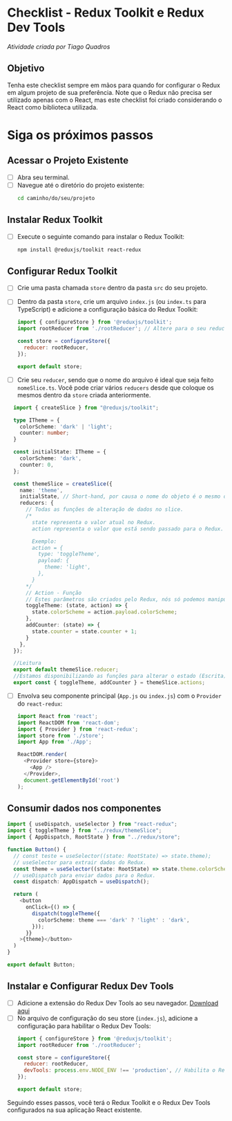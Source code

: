 # Checklist - Redux Toolkit e Redux Dev Tools
*Atividade criada por Tiago Quadros*

## Objetivo
Tenha este checklist sempre em mãos para quando for configurar o Redux em algum projeto de sua preferência.
Note que o Redux não precisa ser utilizado apenas com o React, mas este checklist foi criado considerando o React como biblioteca utilizada.

# Siga os próximos passos

## Acessar o Projeto Existente
- [ ] Abra seu terminal.
- [ ] Navegue até o diretório do projeto existente:
  ```sh
  cd caminho/do/seu/projeto
  ```

## Instalar Redux Toolkit
- [ ] Execute o seguinte comando para instalar o Redux Toolkit:
  ```sh
  npm install @reduxjs/toolkit react-redux
  ```

## Configurar Redux Toolkit
- [ ] Crie uma pasta chamada `store` dentro da pasta `src` do seu projeto.
- [ ] Dentro da pasta `store`, crie um arquivo `index.js` (ou `index.ts` para TypeScript) e adicione a configuração básica do Redux Toolkit:
  ```js
  import { configureStore } from '@reduxjs/toolkit';
  import rootReducer from './rootReducer'; // Altere para o seu reducer principal

  const store = configureStore({
    reducer: rootReducer,
  });

  export default store;
  ```

- [ ] Crie seu `reducer`, sendo que o nome do arquivo é ideal que seja feito `nomeSlice.ts`. Você pode criar vários `reducers` desde que coloque os mesmos dentro da `store` criada anteriormente.
```ts
  import { createSlice } from "@reduxjs/toolkit";

  type ITheme = {
    colorScheme: 'dark' | 'light';
    counter: number;
  }

  const initialState: ITheme = {
    colorScheme: 'dark',
    counter: 0,
  };

  const themeSlice = createSlice({
    name: 'theme',
    initialState, // Short-hand, por causa o nome do objeto é o mesmo da chave
    reducers: {
      // Todas as funções de alteração de dados no slice.
      /*
        state representa o valor atual no Redux.
        action representa o valor que está sendo passado para o Redux.

        Exemplo:
        action = {
          type: 'toggleTheme',
          payload: {
            theme: 'light',
          },
        }
      */
      // Action - Função
      // Estes parâmetros são criados pelo Redux, nós só podemos manipular a action.
      toggleTheme: (state, action) => {
        state.colorScheme = action.payload.colorScheme;
      },
      addCounter: (state) => {
        state.counter = state.counter + 1; 
      }
    },
  });

  //Leitura
  export default themeSlice.reducer;
  //Estamos disponibilizando as funções para alterar o estado (Escrita).
  export const { toggleTheme, addCounter } = themeSlice.actions;
```

- [ ] Envolva seu componente principal (`App.js` ou `index.js`) com o `Provider` do `react-redux`:
  ```js
  import React from 'react';
  import ReactDOM from 'react-dom';
  import { Provider } from 'react-redux';
  import store from './store';
  import App from './App';

  ReactDOM.render(
    <Provider store={store}>
      <App />
    </Provider>,
    document.getElementById('root')
  );
  ```

## Consumir dados nos componentes
```ts
import { useDispatch, useSelector } from "react-redux";
import { toggleTheme } from "../redux/themeSlice";
import { AppDispatch, RootState } from "../redux/store";

function Button() {
  // const teste = useSelector((state: RootState) => state.theme);
  // useSelector para extrair dados do Redux.
  const theme = useSelector((state: RootState) => state.theme.colorScheme);
  // useDispatch para enviar dados para o Redux.
  const dispatch: AppDispatch = useDispatch();

  return (
    <button
      onClick={() => {
        dispatch(toggleTheme({
          colorScheme: theme === 'dark' ? 'light' : 'dark',
        }));
      }}
    >{theme}</button>
  )
}

export default Button;
```

## Instalar e Configurar Redux Dev Tools
- [ ] Adicione a extensão do Redux Dev Tools ao seu navegador. [Download aqui](https://chrome.google.com/webstore/detail/redux-devtools/lmhkpmbekcpmknklioeibfkpmmfibljd?hl=en)
- [ ] No arquivo de configuração do seu store (`index.js`), adicione a configuração para habilitar o Redux Dev Tools:
  ```js
  import { configureStore } from '@reduxjs/toolkit';
  import rootReducer from './rootReducer';

  const store = configureStore({
    reducer: rootReducer,
    devTools: process.env.NODE_ENV !== 'production', // Habilita o Redux DevTools em desenvolvimento
  });

  export default store;
  ```

Seguindo esses passos, você terá o Redux Toolkit e o Redux Dev Tools configurados na sua aplicação React existente.
